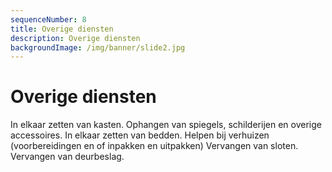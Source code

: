 ```yaml
---
sequenceNumber: 8
title: Overige diensten
description: Overige diensten
backgroundImage: /img/banner/slide2.jpg
---
```

# Overige diensten

In elkaar zetten van kasten. Ophangen van spiegels, schilderijen en overige accessoires. In elkaar zetten van bedden.
Helpen bij verhuizen (voorbereidingen en of inpakken en uitpakken) Vervangen van sloten. Vervangen van deurbeslag.